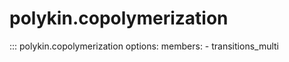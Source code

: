 # polykin.copolymerization

::: polykin.copolymerization
    options:
        members:
            - transitions_multi
